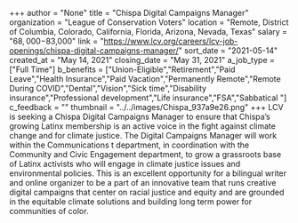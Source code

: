 +++
author = "None"
title = "Chispa Digital Campaigns Manager"
organization = "League of Conservation Voters"
location = "Remote, District of Columbia, Colorado, California, Florida, Arizona, Nevada, Texas"
salary = "$68,000-$83,000"
link = "https://www.lcv.org/careers/lcv-job-openings/chispa-digital-campaigns-manager/"
sort_date = "2021-05-14"
created_at = "May 14, 2021"
closing_date = "May 31, 2021"
a_job_type = ["Full Time"]
b_benefits = ["Union-Eligible","Retirement","Paid Leave","Health Insurance","Paid Vacation","Permanently Remote","Remote During COVID","Dental","Vision","Sick time","Disability insurance","Professional development","Life insurance","FSA","Sabbatical "]
c_feedback = ""
thumbnail = "../../images/Chispa_937a9e26.png"
+++
LCV is seeking a Chispa Digital Campaigns Manager to ensure that Chispa’s growing Latinx membership is an active voice in the fight against climate change and for climate justice. The Digital Campaigns Manager will work within the Communications t department, in coordination with the Community and Civic Engagement department, to grow a grassroots base of Latinx activists who will engage in climate justice issues and environmental policies. This is an excellent opportunity for a bilingual writer and online organizer to be a part of an innovative team that runs creative digital campaigns that center on racial justice and equity and are grounded in the equitable climate solutions and building long term power for communities of color.
